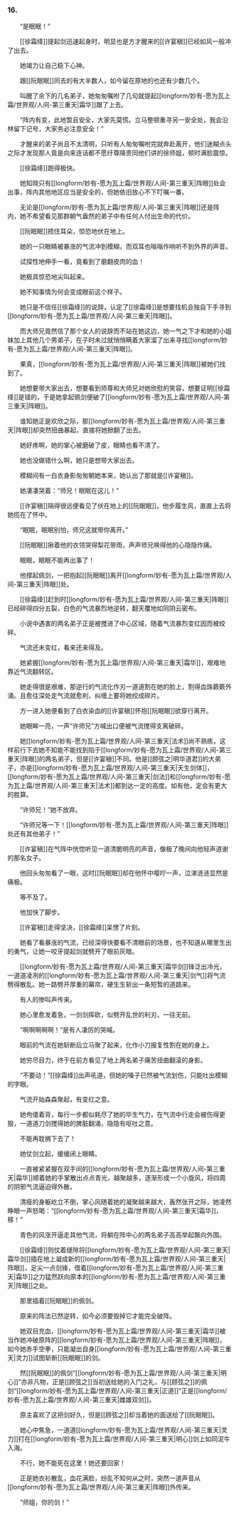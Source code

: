 ### 16.

　　“是眠眠！”

　　[[徐霜绛]]提起剑迅速起身时，明显也是方才醒来的[[许宴稹]]已经如风一般冲了出去。

　　她竭力让自己稳下心神。

　　跟[[阮眠眠]]同去的有大半数人，如今留在原地的也还有少数几个。

　　叫醒了余下的几名弟子，她匆匆嘱咐了几句就提起[[longform/妙有-愿为瓦上霜/世界观/人间-第三重天|霜华]]跟了上去。

　　“阵内有变，此地暂且安全，大家先莫慌。立马整顿重寻另一安全处，我会沿林留下记号，大家务必注意安全！”

　　才醒来的弟子尚且不太清明，只听有人匆匆嘱咐完就奔赴离开，他们迷糊点头之际才发现那人竟是向来连话都不愿纡尊降贵同他们讲的徐师姐，顿时满脸震惊。

　　[[徐霜绛]]跑得极快。

　　她知晓只有[[longform/妙有-愿为瓦上霜/世界观/人间-第三重天|阵眼]]处会出事，阵内其他地区应当是安全的，但她依旧放心不下叮嘱一番。

　　无论是[[longform/妙有-愿为瓦上霜/世界观/人间-第三重天|阵眼]]还是阵内，她不希望看见那群朝气盎然的弟子中有任何人付出生命的代价。

　　[[阮眠眠]]捂住耳朵，惊恐地伏在地上。

　　她的一只眼睛被暴涨的气流冲到模糊，而双耳也嗡嗡作响听不到外界的声音。

　　试探性地伸手一看，竟看到了磨翻皮肉的血！

　　她极具惊恐地尖叫起来。

　　她不知事情为何会变成眼前这个样子。

　　她只是不信任[[徐霜绛]]的说辞，认定了[[徐霜绛]]是想要找机会独自下手寻到[[longform/妙有-愿为瓦上霜/世界观/人间-第三重天|阵眼]]。

　　而大师兄竟然信了那个女人的说辞而不站在她这边，她一气之下才和她的小姐妹加上其他几个男弟子，在子时未过就悄悄瞒着大家溜了出来寻找[[longform/妙有-愿为瓦上霜/世界观/人间-第三重天|阵眼]]。

　　果真，[[longform/妙有-愿为瓦上霜/世界观/人间-第三重天|阵眼]]被她们找到了。

　　她想要带大家出去，想要看到师尊和大师兄对她欣慰的笑容，想要证明[[徐霜绛]]是错的，于是她拿起佩剑便破了[[longform/妙有-愿为瓦上霜/世界观/人间-第三重天|阵眼]]。

　　谁知她正是欢欣之际，那[[longform/妙有-愿为瓦上霜/世界观/人间-第三重天|阵眼]]却突然扭曲暴起，直接将她掀翻了出去。

　　她好疼啊，她的掌心被磨破了皮，眼睛也看不清了。

　　她也没做错什么啊，她只是想带大家出去。

　　模糊间有一白衣身影匆匆朝她本来，她认出了那就是[[许宴稹]]。

　　她凄凄哭着：“师兄！眠眠在这儿！”

　　[[许宴稹]]隔得很远便看见了伏在地上的[[阮眠眠]]，他步履生风，直直上去将她揽在了怀中。

　　“眠眠，眠眠别怕，师兄这就带你离开。”

　　[[阮眠眠]]揪着他的衣领哭得梨花带雨，声声师兄唤得他的心隐隐作痛。

　　眠眠，眠眠不能再出事了！

　　他撑起佩剑，一把抱起[[阮眠眠]]离开[[longform/妙有-愿为瓦上霜/世界观/人间-第三重天|阵眼]]处。

　　[[徐霜绛]]赶到时[[longform/妙有-愿为瓦上霜/世界观/人间-第三重天|阵眼]]已经碎得四分五裂，白色的气流暴烈地逆转，翻天覆地如同阴云密布。

　　小说中遇害的两名弟子正是被搅进了中心区域，随着气流暴烈变红因而被绞碎。

　　气流还未变红，看来还来得及。

　　她紧握[[longform/妙有-愿为瓦上霜/世界观/人间-第三重天|霜华]]，艰难地靠近气流翻转区。

　　她走得很是艰难，那逆行的气流化作刃一道道割在她的脸上，割得血珠簌簌外涌。且愈往深处走气流就愈利，纠缠上要将她绞成碎片。

　　方一进入她便看到了白衣染血的[[许宴稹]]怀抱[[阮眠眠]]欲穿行离开。

　　她眼眸一亮，一声“许师兄”方喊出口便被气流搅得支离破碎。

　　她[[longform/妙有-愿为瓦上霜/世界观/人间-第三重天|法术]]尚不熟练，这样前行下去她不知能不能找到陷于[[longform/妙有-愿为瓦上霜/世界观/人间-第三重天|阵眼]]的两名弟子，但是[[许宴稹]]不同。他是[[顾弦之|明华道君]]的大弟子，亦是[[longform/妙有-愿为瓦上霜/世界观/人间-第三重天|天生剑体]]，[[longform/妙有-愿为瓦上霜/世界观/人间-第三重天|剑法]]和[[longform/妙有-愿为瓦上霜/世界观/人间-第三重天|法术]]都到达一定的高度。如有他，定会有更大的胜算。

　　“许师兄！”她不放弃。

　　“许师兄等一下！[[longform/妙有-愿为瓦上霜/世界观/人间-第三重天|阵眼]]处还有其他弟子！”

　　[[许宴稹]]在气阵中恍惚听见一道清脆明亮的声音，像极了晚间向他轻声道谢的那名女子。

　　他回头匆匆看了一眼，这时[[阮眠眠]]却在他怀中嘤咛一声，泣涕涟涟显然是痛极。

　　等不及了。

　　他加快了脚步。

　　[[许宴稹]]走得坚决，[[徐霜绛]]呆愣了片刻。

　　她看了看暴涨的气流，已经深得快要看不清眼前的场景，也不知道从哪里生出的勇气，让她一咬牙提起剑就劈开了眼前灰暗。

　　[[longform/妙有-愿为瓦上霜/世界观/人间-第三重天|霜华剑]]锋泛出冷光，一道道凌冽的[[longform/妙有-愿为瓦上霜/世界观/人间-第三重天|剑气]]将气流劈得散乱。她一路劈开厚重的幕帘，硬生生斩出一条短暂的道路来。

　　有人的惨叫声传来。

　　她心里愈发着急，一剑剑挥砍，似劈开乱世的利刃，一往无前。

　　“啊啊啊啊啊！”是有人凄厉的哭喊。

　　眼前的气流在她斩断后立马聚了起来，化作小刀报复性割在她的身上。

　　她穷尽目力，终于在前方看见了地上两名弟子痛苦扭曲翻滚的身影。

　　“不要动！”[[徐霜绛]]出声吼道，但她的嗓子已然被气流划伤，只能吐出模糊的字眼。

　　气流开始森森聚起，有变红之意。

　　她佝偻着背，每行一步都似耗尽了她的毕生气力，在气流中行走会被伤得更狠，一道道刀剑搅得她的脾脏翻涌，隐隐有呕吐之意。

　　不能再耽搁下去了！

　　她仗剑立起，缓缓闭上眼睛。

　　一直被紧紧握在双手间的[[longform/妙有-愿为瓦上霜/世界观/人间-第三重天|霜华]]顺着她的手掌散出点点青光，越聚越多，逐渐形成一个小旋风，将四周的阴邪气流逼迫得外散。

　　清瘦的身躯屹立不倒，掌心风随着她的凝聚越来越大，轰然张开之际，她凌然睁眼一声怒喝：“[[longform/妙有-愿为瓦上霜/世界观/人间-第三重天|霜华]]，移！”

　　青色的风涨开逼走其他气流，将躺在阵中心的两名弟子高高举起飘向外围。

　　[[徐霜绛]]则仗着缝隙将[[longform/妙有-愿为瓦上霜/世界观/人间-第三重天|霜华剑]]插在地上凝成新的[[longform/妙有-愿为瓦上霜/世界观/人间-第三重天|阵眼]]，足尖一点剑锋，借着[[longform/妙有-愿为瓦上霜/世界观/人间-第三重天|霜华]]之力猛然跃向原本的[[longform/妙有-愿为瓦上霜/世界观/人间-第三重天|阵眼]]之处。

　　那里插着[[阮眠眠]]的佩剑。

　　原来的阵法已然逆转，如今必须要毁掉它才能完全破阵。

　　她双目充血，[[longform/妙有-愿为瓦上霜/世界观/人间-第三重天|霜华]]被当作她冲破原阵的[[longform/妙有-愿为瓦上霜/世界观/人间-第三重天|阵眼]]，如今她赤手空拳，只能凝出自身[[longform/妙有-愿为瓦上霜/世界观/人间-第三重天|灵力]]试图斩断[[阮眠眠]]的剑。

　　然[[阮眠眠]]的佩剑“[[longform/妙有-愿为瓦上霜/世界观/人间-第三重天|明心]]”亦非凡物，正是[[顾弦之]]当初送给她的入门之礼，与[[顾弦之]]的佩剑“[[longform/妙有-愿为瓦上霜/世界观/人间-第三重天|正道]]”正是[[longform/妙有-愿为瓦上霜/世界观/人间-第三重天|雌雄双剑]]。

　　原主喜欢了这把剑好久，但是[[顾弦之]]却当着她的面送给了[[阮眠眠]]。

　　她心中焦急，一道道[[longform/妙有-愿为瓦上霜/世界观/人间-第三重天|灵力]]打在[[longform/妙有-愿为瓦上霜/世界观/人间-第三重天|明心]]剑上如同泥牛入海。

　　不行，她不能死在这里！她还要回家！

　　正是她衣衫散乱，血花满脸，纷乱不知何从之时，突然一道声音从[[longform/妙有-愿为瓦上霜/世界观/人间-第三重天|阵眼]]外传来。

　　“师姐，你的剑！”